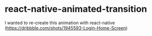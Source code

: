 # react-native-animated-transition

I wanted to re-create this animation with react-native (https://dribbble.com/shots/1945593-Login-Home-Screen)
